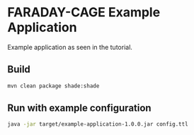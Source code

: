 # FARADAY-CAGE Example Application

Example application as seen in the tutorial.

## Build
```bash
mvn clean package shade:shade
``` 

## Run with example configuration
```bash
java -jar target/example-application-1.0.0.jar config.ttl
```